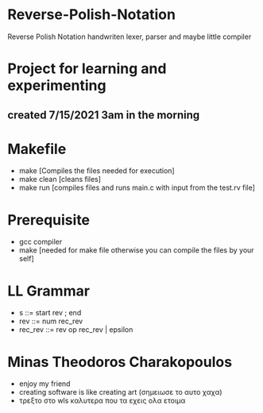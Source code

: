 # Reverse-Polish-Notation
Reverse Polish Notation handwriten lexer, parser and maybe little compiler

# Project for learning and experimenting
 ## created 7/15/2021 3am in the morning 

# Makefile
  * make [Compiles the files needed for execution]
  * make clean [cleans files]
  * make run [compiles files and runs main.c with input from the test.rv file]

# Prerequisite
  * gcc compiler
  * make [needed for make file otherwise you can compile the files by your self]

# LL Grammar
  * s ::= start rev ; end
  * rev ::= num rec_rev
  * rec_rev ::= rev op rec_rev | epsilon

# Minas Theodoros Charakopoulos
  * enjoy my friend
  * creating software is like creating art (σημειωσε το αυτο χαχα)
  * τρεξτο στο wls καλυτερα που τα εχεις ολα ετοιμα
  
